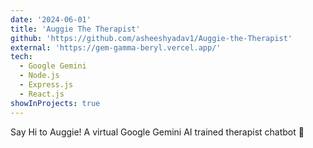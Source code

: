 ```yaml
---
date: '2024-06-01'
title: 'Auggie The Therapist'
github: 'https://github.com/asheeshyadav1/Auggie-the-Therapist'
external: 'https://gem-gamma-beryl.vercel.app/'
tech:
  - Google Gemini
  - Node.js
  - Express.js
  - React.js
showInProjects: true
---
```


Say Hi to Auggie! A virtual Google Gemini AI trained therapist chatbot 👋
